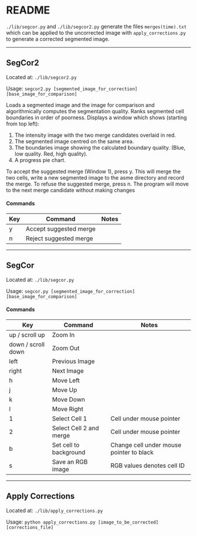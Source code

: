 # README
`./lib/segcor.py` and `./lib/segcor2.py` generate the files `merges(time).txt` which can be applied to the uncorrected image with `apply_corrections.py` to generate a corrected segmented image.

----

## SegCor2
Located at: `./lib/segcor2.py`

Usage: `segcor2.py [segmented_image_for_correction] [base_image_for_comparison]`

Loads a segmented image and the image for comparison and algorithmically computes the segmentation quality. Ranks segmented cell boundaries in order of poorness. Displays a window which shows (starting from top left):


1. The intensity image with the two merge candidates overlaid in red.
2. The segmented image centred on the same area.
3. The boundaries image showing the calculated boundary quality. (Blue, low quality. Red, high quality).
4. A progress pie chart.


To accept the suggested merge (Window 1), press y. This will merge the two cells, write a new segmented image to the asme directory and record the merge. To refuse the suggested merge, press n. The program will move to the next merge candidate without making changes

#### Commands
| Key                | Command                | Notes                |
| ------------------ | ---------------------- | ---------------------|
| y                  | Accept suggested merge |                      |
| n                  | Reject suggested merge |                      |

----

## SegCor
Located at: `./lib/segcor.py`

Usage: `segcor.py [segmented_image_for_correction] [base_image_for_comparison]`

#### Commands

| Key                | Command                | Notes                                       |
| ------------------ | ---------------------- | ------------------------------------------- |
| up / scroll up     | Zoom In                |                                             |
| down / scroll down | Zoom Out               |                                             |
| left               | Previous Image         |                                             |
| right              | Next Image             |                                             |
| h                  | Move Left              |                                             |
| j                  | Move Up                |                                             |
| k                  | Move Down              |                                             |
| l                  | Move Right             |                                             |
| 1                  | Select Cell 1          | Cell under mouse pointer                    |
| 2                  | Select Cell 2 and merge| Cell under mouse pointer                    |
| b                  | Set cell to background | Change cell under mouse pointer to black    |
| s                  | Save an RGB image      | RGB values denotes cell ID                  |

----

## Apply Corrections
Located at: `./lib/apply_corrections.py` 

Usage: `python apply_corrections.py [image_to_be_corrected] [corrections_file]`

